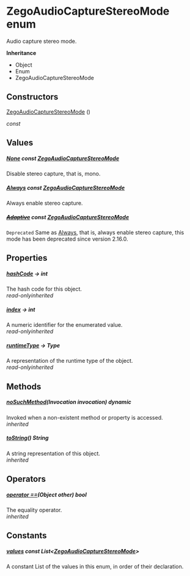 


# ZegoAudioCaptureStereoMode enum







<p>Audio capture stereo mode.</p>



**Inheritance**

- Object
- Enum
- ZegoAudioCaptureStereoMode






## Constructors

[ZegoAudioCaptureStereoMode](../zego_uikit_prebuilt_live_audio_room/ZegoAudioCaptureStereoMode/ZegoAudioCaptureStereoMode.md) ()

  _const_ 


## Values

##### [None](../zego_uikit_prebuilt_live_audio_room/ZegoAudioCaptureStereoMode.md) const [ZegoAudioCaptureStereoMode](../zego_uikit_prebuilt_live_audio_room/ZegoAudioCaptureStereoMode.md)



<p>Disable stereo capture, that is, mono.</p>  




##### [Always](../zego_uikit_prebuilt_live_audio_room/ZegoAudioCaptureStereoMode.md) const [ZegoAudioCaptureStereoMode](../zego_uikit_prebuilt_live_audio_room/ZegoAudioCaptureStereoMode.md)



<p>Always enable stereo capture.</p>  




##### [~~Adaptive~~](../zego_uikit_prebuilt_live_audio_room/ZegoAudioCaptureStereoMode.md) const [ZegoAudioCaptureStereoMode](../zego_uikit_prebuilt_live_audio_room/ZegoAudioCaptureStereoMode.md)



<p><code>Deprecated</code> Same as <a href="../zego_uikit_prebuilt_live_audio_room/ZegoAudioCaptureStereoMode.md">Always</a>, that is, always enable stereo capture, this mode has been deprecated since version 2.16.0.</p>  





## Properties

##### [hashCode](../zego_uikit_prebuilt_live_audio_room/ZegoAudioCaptureStereoMode/hashCode.md) &#8594; int



The hash code for this object.  
_<span class="feature">read-only</span><span class="feature">inherited</span>_



##### [index](../zego_uikit_prebuilt_live_audio_room/ZegoAudioCaptureStereoMode/index.md) &#8594; int



A numeric identifier for the enumerated value.  
_<span class="feature">read-only</span><span class="feature">inherited</span>_



##### [runtimeType](../zego_uikit_prebuilt_live_audio_room/ZegoAudioCaptureStereoMode/runtimeType.md) &#8594; Type



A representation of the runtime type of the object.  
_<span class="feature">read-only</span><span class="feature">inherited</span>_





## Methods

##### [noSuchMethod](../zego_uikit_prebuilt_live_audio_room/ZegoAudioCaptureStereoMode/noSuchMethod.md)(Invocation invocation) dynamic



Invoked when a non-existent method or property is accessed.  
_<span class="feature">inherited</span>_



##### [toString](../zego_uikit_prebuilt_live_audio_room/ZegoAudioCaptureStereoMode/toString.md)() String



A string representation of this object.  
_<span class="feature">inherited</span>_





## Operators

##### [operator ==](../zego_uikit_prebuilt_live_audio_room/ZegoAudioCaptureStereoMode/operator_equals.md)(Object other) bool



The equality operator.  
_<span class="feature">inherited</span>_










## Constants

##### [values](../zego_uikit_prebuilt_live_audio_room/ZegoAudioCaptureStereoMode/values-constant.md) const List&lt;[ZegoAudioCaptureStereoMode](../zego_uikit_prebuilt_live_audio_room/ZegoAudioCaptureStereoMode.md)>



A constant List of the values in this enum, in order of their declaration.  









